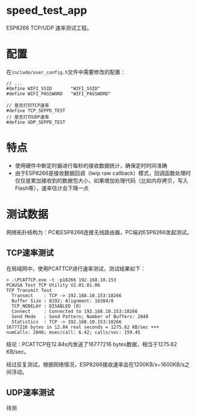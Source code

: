 # speed_test_app

ESP8266 TCP/UDP 速率测试工程。

# 配置

在`include/user_config.h`文件中需要修改的配置：

```
// ...
#define WIFI_SSID		"WIFI_SSID"
#define WIFI_PASSWORD	"WIFI_PASSWORD"

// 是否打印TCP速率
#define TCP_SEPPD_TEST
// 是否打印UDP速率
#define UDP_SEPPD_TEST
```

# 特点

- 使用硬件中断定时器进行每秒的接收数据统计，确保定时时间准确
- 由于ESP8266是接收数据回调（lwip raw callback）模式，回调函数处理时仅仅是累加接收到的数据包大小，如果增加处理代码（比如内存拷贝，写入Flash等），速率估计会下降一点

# 测试数据

网络拓扑结构为：PC和ESP8266连接无线路由器，PC端对ESP8266发起测试。

## TCP速率测试

在局域网中，使用PCATTCP进行速率测试，测试结果如下：

```
> .\PCATTCP.exe -t -p18266 192.168.10.153
PCAUSA Test TCP Utility V2.01.01.06
TCP Transmit Test
  Transmit    : TCP -> 192.168.10.153:18266
  Buffer Size : 8192; Alignment: 16384/0
  TCP_NODELAY : DISABLED (0)
  Connect     : Connected to 192.168.10.153:18266
  Send Mode   : Send Pattern; Number of Buffers: 2048
  Statistics  : TCP -> 192.168.10.153:18266
16777216 bytes in 12.84 real seconds = 1275.62 KB/sec +++
numCalls: 2048; msec/call: 6.42; calls/sec: 159.45
```

结论：PCATTCP在12.84s内发送了16777216 bytes数据，相当于1275.62 KB/sec。

经过反复测试，根据网络情况，ESP8266接收速率会在1200KB/s~1600KB/s之间浮动。

## UDP速率测试

待测

